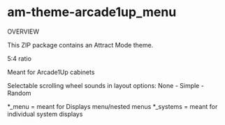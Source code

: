 # am-theme-arcade1up_menu

OVERVIEW

This ZIP package contains an Attract Mode theme.

5:4 ratio

Meant for Arcade1Up cabinets

Selectable scrolling wheel sounds in layout options:
None - Simple - Random

*_menu = meant for Displays menu/nested menus
*_systems = meant for individual system displays